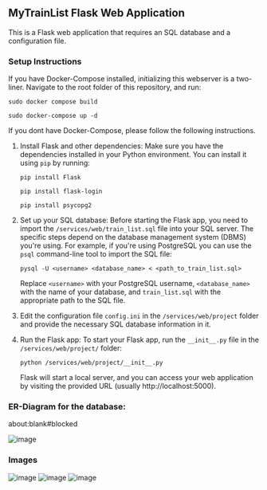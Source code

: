 ## MyTrainList Flask Web Application

This is a Flask web application that requires an SQL database and a configuration file.

### Setup Instructions
   If you have Docker-Compose installed, initializing this webserver is a two-liner. Navigate to the root folder of this repository, and run:
   ```
   sudo docker compose build
   ```
   ```
   sudo docker-compose up -d
   ```
   If you dont have Docker-Compose, please follow the following instructions.


1. Install Flask and other dependencies: Make sure you have the dependencies installed in your Python environment. You can install it using `pip` by running:
   ```
   pip install Flask
   ```
   ```
   pip install flask-login
   ```
   ```
   pip install psycopg2
   ```

2. Set up your SQL database: Before starting the Flask app, you need to import the `/services/web/train_list.sql` file into your SQL server. The specific steps depend on the database management system (DBMS) you're using. For example, if you're using PostgreSQL you can use the `psql` command-line tool to import the SQL file:
   ```
   pysql -U <username> <database_name> < <path_to_train_list.sql>
   ```
   Replace `<username>` with your PostgreSQL username, `<database_name>` with the name of your database, and `train_list.sql` with the appropriate path to the SQL file.

3. Edit the configuration file `config.ini` in the `/services/web/project` folder and provide the necessary SQL database information in it.
  
4. Run the Flask app: To start your Flask app, run the `__init__.py` file in the `/services/web/project/` folder:
   ```
   python /services/web/project/__init__.py
   ```
   Flask will start a local server, and you can access your web application by visiting the provided URL (usually http://localhost:5000).
   
 ### ER-Diagram for the database:
about:blank#blocked
 
 ![image](https://github.com/mikkel-kjaerulf/my_train_list/assets/24521077/b3c949d7-9f6b-43ef-a246-3cf6593bffc9)
 
 ### Images
![image](https://github.com/mikkel-kjaerulf/my_train_list/assets/24521077/5a12c5fd-8f13-4318-833e-26a65c3c3ac4)
![image](https://github.com/mikkel-kjaerulf/my_train_list/assets/24521077/6bc2c031-0a48-4a6a-9745-d63cce46dc30)
![image](https://github.com/mikkel-kjaerulf/my_train_list/assets/24521077/dbf234f5-02de-4fab-b1be-5f4ff8658a7d)


